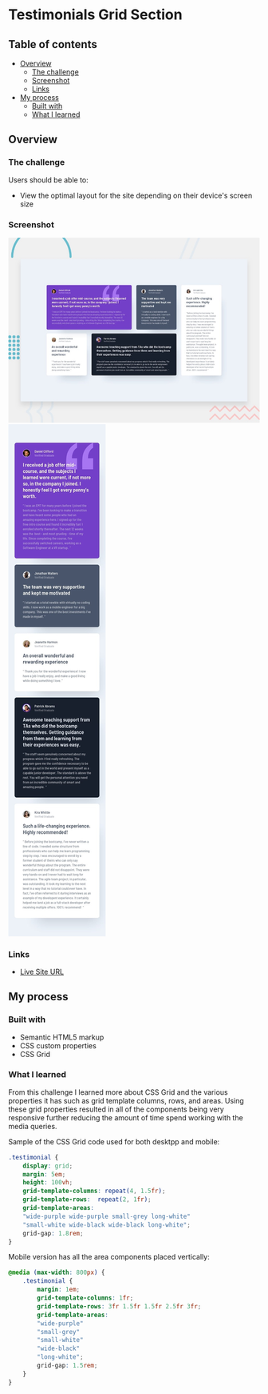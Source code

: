 # Testimonials Grid Section

## Table of contents

- [Overview](#overview)
  - [The challenge](#the-challenge)
  - [Screenshot](#screenshot)
  - [Links](#links)
- [My process](#my-process)
  - [Built with](#built-with)
  - [What I learned](#what-i-learned)

## Overview

### The challenge

Users should be able to:

- View the optimal layout for the site depending on their device's screen size

### Screenshot

![Desktop-version](./design/desktop-preview.jpg)
![Mobile-version](./design/mobile-design.jpg)


### Links

- [Live Site URL](https://mitp7.github.io/Testimonial-Grid/)

## My process

### Built with

- Semantic HTML5 markup
- CSS custom properties
- CSS Grid

### What I learned

From this challenge I learned more about CSS Grid and the various properties it has such as grid template columns, rows, and areas. Using these grid properties resulted in all of the components being very responsive further reducing the amount of time spend working with the media queries.

Sample of the CSS Grid code used for both desktpp and mobile:

```css
.testimonial {
    display: grid;
    margin: 5em;
    height: 100vh;
    grid-template-columns: repeat(4, 1.5fr);
    grid-template-rows:  repeat(2, 1fr);
    grid-template-areas: 
    "wide-purple wide-purple small-grey long-white"
    "small-white wide-black wide-black long-white";
    grid-gap: 1.8rem;
}
```

Mobile version has all the area components placed vertically: 
```css
@media (max-width: 800px) {
    .testimonial {
        margin: 1em;
        grid-template-columns: 1fr;
        grid-template-rows: 3fr 1.5fr 1.5fr 2.5fr 3fr;
        grid-template-areas:     
        "wide-purple" 
        "small-grey" 
        "small-white"
        "wide-black"
        "long-white";
        grid-gap: 1.5rem;
    }
}
```

